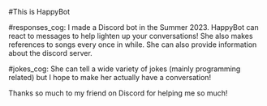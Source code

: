 #This is HappyBot 

 #responses_cog:
I made a Discord bot in the Summer 2023. HappyBot can react to messages to help lighten up your conversations! She also makes references to songs every once in while. She can also provide information about the discord server.

#jokes_cog:
She can tell a wide variety of jokes (mainly programming related) but I hope to make her actually have a conversation!


Thanks so much to my friend on Discord for helping me so much!
